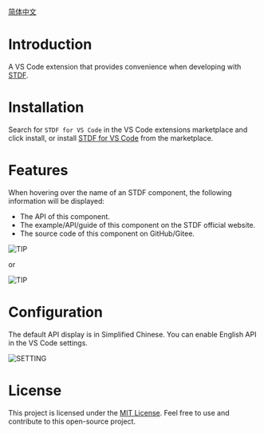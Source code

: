 [简体中文](https://github.com/any-tdf/stdf/blob/main/packages/vscode-extension/README_CN.md)

# Introduction

A VS Code extension that provides convenience when developing with [STDF](https://stdf.design).

# Installation

Search for `STDF for VS Code` in the VS Code extensions marketplace and click install, or install [STDF for VS Code](https://marketplace.visualstudio.com/items?itemName=STDF.stdf-vscode-extension) from the marketplace.

# Features

When hovering over the name of an STDF component, the following information will be displayed:

- The API of this component.
- The example/API/guide of this component on the STDF official website.
- The source code of this component on GitHub/Gitee.

![TIP](https://stdf.design/assets/vscode/tip.png)

or

![TIP](https://stdf.design/assets/vscode/tip2.png)

# Configuration

The default API display is in Simplified Chinese. You can enable English API in the VS Code settings.

![SETTING](https://stdf.design/assets/vscode/setting.png)

# License

This project is licensed under the [MIT License](https://github.com/any-tdf/stdf/blob/main/LICENSE). Feel free to use and contribute to this open-source project.
